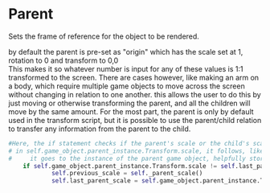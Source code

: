 # Parent

Sets the frame of reference for the object to be rendered. <br />

by default the parent is pre-set as "origin" which has the scale set at 1, rotation to 0 and transform to 0,0 <br />
This makes it so whatever number is input for any of these values is 1:1 transformed to the screen. There are cases however, like making an arm on a body, which require multiple game objects to move across the screen without changing in relation to one another. this allows the user to do this by just moving or otherwise transforming the parent, and all the children will move by the same amount. For the most part, the parent is only by default used in the transform script, but it is possible to use the parent/child relation to transfer any information from the parent to the child. 
```python
#Here, the if statement checks if the parent's scale or the child's scale has changed and if so scales it using the _parent_scale method to scale the gameobject using both the game object and the parent's scale values.
# in self.game_object.parent_instance.Transform.scale, it follows, like a file path, the road to the value. 
#     it goes to the instance of the parent game object, helpfully stored in parent_instance, then goes to the instance of the Transform class inside that game object using the Transform attribute then grabs the scale from that. 
	if self.game_object.parent_instance.Transform.scale != self.last_parent_scale or self.scale != self.last_scale:
			self.previous_scale = self._parent_scale()
			self.last_parent_scale = self.game_object.parent_instance.Transform.previous_scale
```